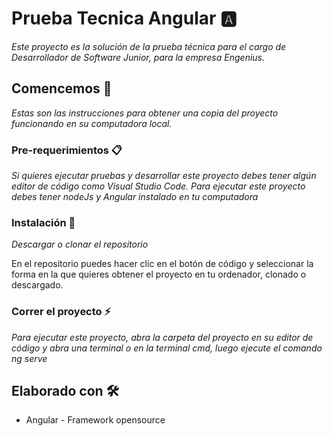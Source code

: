 # Prueba Tecnica Angular 🅰️
_Este proyecto es la solución de la prueba técnica para el cargo de Desarrollador de Software Junior, para la empresa Engenius._

## Comencemos 🚀

_Estas son las instrucciones para obtener una copia del proyecto funcionando en su computadora local._


### Pre-requerimientos 📋

_Si quieres ejecutar pruebas y desarrollar este proyecto debes tener algún editor de código como Visual Studio Code._
_Para ejecutar este proyecto debes tener nodeJs y Angular instalado en tu computadora_

### Instalación 🔧


_Descargar o clonar el repositorio_


En el repositorio puedes hacer clic en el botón de código y seleccionar la forma en la que quieres obtener el proyecto en tu ordenador, clonado o descargado.

### Correr el proyecto ⚡
_Para ejecutar este proyecto, abra la carpeta del proyecto en su editor de código y abra una terminal o en la terminal cmd, luego ejecute el comando *ng serve*_

## Elaborado con 🛠️

* Angular -  Framework opensource
